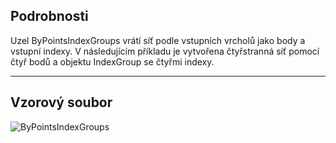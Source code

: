 ## Podrobnosti
Uzel ByPointsIndexGroups vrátí síť podle vstupních vrcholů jako body a vstupní indexy. V následujícím příkladu je vytvořena čtyřstranná síť pomocí čtyř bodů a objektu IndexGroup se čtyřmi indexy.
___
## Vzorový soubor

![ByPointsIndexGroups](./Autodesk.DesignScript.Geometry.Mesh.ByPointsIndexGroups_img.png)

